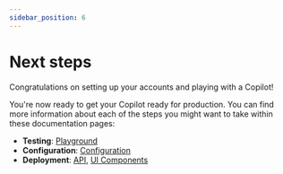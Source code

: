 ```yaml
---
sidebar_position: 6
---
```


# Next steps

Congratulations on setting up your accounts and playing with a Copilot!

You're now ready to get your Copilot ready for production. You can find more information about each of the steps you might want to take within these documentation pages:

- **Testing**: [Playground](#../category/playground)
- **Configuration**: [Configuration](#../category/configuration)
- **Deployment**: [API](#../category/our-api), [UI Components](#../ui-components)

